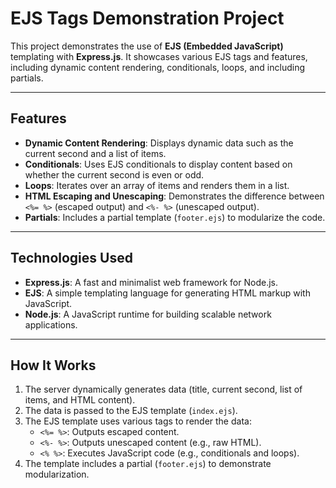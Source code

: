 # EJS Tags Demonstration Project

This project demonstrates the use of **EJS (Embedded JavaScript)** templating with **Express.js**. It showcases various EJS tags and features, including dynamic content rendering, conditionals, loops, and including partials.

---

## Features

- **Dynamic Content Rendering**: Displays dynamic data such as the current second and a list of items.
- **Conditionals**: Uses EJS conditionals to display content based on whether the current second is even or odd.
- **Loops**: Iterates over an array of items and renders them in a list.
- **HTML Escaping and Unescaping**: Demonstrates the difference between `<%= %>` (escaped output) and `<%- %>` (unescaped output).
- **Partials**: Includes a partial template (`footer.ejs`) to modularize the code.

---

## Technologies Used

- **Express.js**: A fast and minimalist web framework for Node.js.
- **EJS**: A simple templating language for generating HTML markup with JavaScript.
- **Node.js**: A JavaScript runtime for building scalable network applications.

---

## How It Works

1. The server dynamically generates data (title, current second, list of items, and HTML content).
2. The data is passed to the EJS template (`index.ejs`).
3. The EJS template uses various tags to render the data:
   - `<%= %>`: Outputs escaped content.
   - `<%- %>`: Outputs unescaped content (e.g., raw HTML).
   - `<% %>`: Executes JavaScript code (e.g., conditionals and loops).
4. The template includes a partial (`footer.ejs`) to demonstrate modularization.